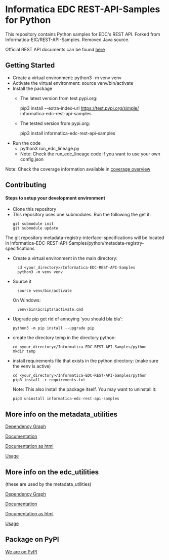 # Informatica EDC REST-API-Samples for Python
This repository contains Python samples for EDC's REST API. 
Forked from Informatica-EIC/REST-API-Samples. Removed Java source.

Official REST API documents can be found [here](https://docs.informatica.com/data-catalog/enterprise-data-catalog/10-4-1/enterprise-data-catalog-rest-api-reference)

Getting Started
---------------

* Create a virtual environment:
  python3 -m venv venv
* Activate the virtual environment:
  source venv/bin/activate
* Install the package
  * The latest version from test.pypi.org:
  
    pip3 install --extra-index-url https://test.pypi.org/simple/ informatica-edc-rest-api-samples
  * The tested version from pypi.org:
  
    pip3 install informatica-edc-rest-api-samples
* Run the code
  * python3 run_edc_lineage.py
  * Note: Check the run_edc_lineage code if you want to use your own config.json

Note: Check the coverage information available in [coverage overview](python/docs/htmlcoverage)

Contributing
------------
#### Steps to setup your development environment

* Clone this repository
* This repository uses one submodules. Run the following the get it:
    ```shell script
    git submodule init
    git submodule update
    ```
 
The git repository metadata-registry-interface-specifications will be located in Informatica-EDC-REST-API-Samples/python/metadata-registry-specifications
* Create a virtual environment in the main directory:
  ```shell script
    cd <your_directory>/Informatica-EDC-REST-API-Samples
    python3 -m venv venv
  ```
    
* Source it
  ```shell script
    source venv/bin/activate
  ```
  On Windows:
  ```commandline
    venv\bin\Scripts\activate.cmd
  ```
    
* Upgrade pip
    get rid of annoying 'you should bla bla':
    ```shell script
    python3 -m pip install --upgrade pip
    ```
* create the directory temp in the directory python:
    ```shell script
    cd <your_directory>/Informatica-EDC-REST-API-Samples/python
    mkdir temp
    ```
* install requirements file that exists in the python directory:
    (make sure the venv is active)
    ```shell script
    cd <your_directory>/Informatica-EDC-REST-API-Samples/python
    pip3 install -r requirements.txt    
    ```
    Note: This also install the package itself. You may want to uninstall it:
    ```shell script
    pip3 uninstall informatica-edc-rest-api-samples
    ```

## More info on the metadata_utilities

[Dependency Graph](python/docs/metadata_utilities/metadata_utilities.svg)

[Documentation](python/docs/metadata_utilities/markdown/metadata_utilities/index.md)

[Documentation as html](python/docs/metadata_utilities/html/metadata_utilities/index.html)

[Usage](python/src/metadata_utilities/usage.md)


## More info on the edc_utilities
(these are used by the metadata_utilities)

[Dependency Graph](python/docs/edc_utilities/edc_utilities.svg)

[Documentation](python/docs/edc_utilities/markdown/edc_utilities/index.md)

[Documentation as html](python/docs/edc_utilities/html/edc_utilities/index.html)

[Usage](python/src/edc_utilities/usage.md)

## Package on PyPI

[We are on PyPI](https://pypi.org/project/informatica-edc-rest-api-samples/)

